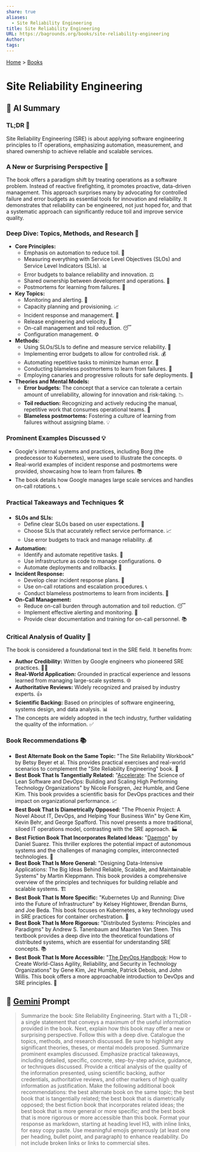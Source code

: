 ```yaml
---
share: true
aliases:
  - Site Reliability Engineering
title: Site Reliability Engineering
URL: https://bagrounds.org/books/site-reliability-engineering
Author: 
tags: 
---
```

[Home](../index.md) > [Books](./index.md)  
# Site Reliability Engineering  
## 🤖 AI Summary  
### TL;DR 🚀  
Site Reliability Engineering (SRE) is about applying software engineering principles to IT operations, emphasizing automation, measurement, and shared ownership to achieve reliable and scalable services.  
  
### A New or Surprising Perspective 🤔  
The book offers a paradigm shift by treating operations as a software problem. Instead of reactive firefighting, it promotes proactive, data-driven management. This approach surprises many by advocating for controlled failure and error budgets as essential tools for innovation and reliability. It demonstrates that reliability can be engineered, not just hoped for, and that a systematic approach can significantly reduce toil and improve service quality.  
  
### Deep Dive: Topics, Methods, and Research 🔬  
* **Core Principles:**  
    * Emphasis on automation to reduce toil. 🤖  
    * Measuring everything with Service Level Objectives (SLOs) and Service Level Indicators (SLIs). 📊  
    * Error budgets to balance reliability and innovation. ⚖️  
    * Shared ownership between development and operations. 🤝  
    * Postmortems for learning from failures. 📝  
* **Key Topics:**  
    * Monitoring and alerting. 🚨  
    * Capacity planning and provisioning. 📈  
    * Incident response and management. 🚒  
    * Release engineering and velocity. 🚀  
    * On-call management and toil reduction. 😴  
    * Configuration management. ⚙️  
* **Methods:**  
    * Using SLOs/SLIs to define and measure service reliability. 🎯  
    * Implementing error budgets to allow for controlled risk. 💰  
    * Automating repetitive tasks to minimize human error. 🔄  
    * Conducting blameless postmortems to learn from failures. 🧠  
    * Employing canaries and progressive rollouts for safe deployments. 🐥  
* **Theories and Mental Models:**  
    * **Error budgets:** The concept that a service can tolerate a certain amount of unreliability, allowing for innovation and risk-taking. 📉  
    * **Toil reduction:** Recognizing and actively reducing the manual, repetitive work that consumes operational teams. 🧹  
    * **Blameless postmortems:** Fostering a culture of learning from failures without assigning blame. 💡  
  
### Prominent Examples Discussed 💡  
* Google's internal systems and practices, including Borg (the predecessor to Kubernetes), were used to illustrate the concepts. 🌐  
* Real-world examples of incident response and postmortems were provided, showcasing how to learn from failures. 📚  
* The book details how Google manages large scale services and handles on-call rotations. 📞  
  
### Practical Takeaways and Techniques 🛠️  
* **SLOs and SLIs:**  
    * Define clear SLOs based on user expectations. 📝  
    * Choose SLIs that accurately reflect service performance. 📈  
    * Use error budgets to track and manage reliability. 💰  
* **Automation:**  
    * Identify and automate repetitive tasks. 🤖  
    * Use infrastructure as code to manage configurations. ⚙️  
    * Automate deployments and rollbacks. 🚀  
* **Incident Response:**  
    * Develop clear incident response plans. 🚒  
    * Use on-call rotations and escalation procedures. 📞  
    * Conduct blameless postmortems to learn from incidents. 📝  
* **On-Call Management:**  
    * Reduce on-call burden through automation and toil reduction. 😴  
    * Implement effective alerting and monitoring. 🚨  
    * Provide clear documentation and training for on-call personnel. 📚  
  
### Critical Analysis of Quality 🧐  
The book is considered a foundational text in the SRE field. It benefits from:  
  
* **Author Credibility:** Written by Google engineers who pioneered SRE practices. 🧑‍💻  
* **Real-World Application:** Grounded in practical experience and lessons learned from managing large-scale systems. 🌐  
* **Authoritative Reviews:** Widely recognized and praised by industry experts. 👍  
* **Scientific Backing:** Based on principles of software engineering, systems design, and data analysis. 📊  
* The concepts are widely adopted in the tech industry, further validating the quality of the information. ✅  
  
### Book Recommendations 📚  
* **Best Alternate Book on the Same Topic:** "The Site Reliability Workbook" by Betsy Beyer et al. This provides practical exercises and real-world scenarios to complement the "Site Reliability Engineering" book. 📖  
* **Best Book That Is Tangentially Related:** "[Accelerate](./accelerate.md): The Science of Lean Software and DevOps: Building and Scaling High Performing Technology Organizations" by Nicole Forsgren, Jez Humble, and Gene Kim. This book provides a scientific basis for DevOps practices and their impact on organizational performance. 📈  
* **Best Book That Is Diametrically Opposed:** "The Phoenix Project: A Novel About IT, DevOps, and Helping Your Business Win" by Gene Kim, Kevin Behr, and George Spafford. This novel presents a more traditional, siloed IT operations model, contrasting with the SRE approach. 🏭  
* **Best Fiction Book That Incorporates Related Ideas:** "[Daemon](./daemon.md)" by Daniel Suarez. This thriller explores the potential impact of autonomous systems and the challenges of managing complex, interconnected technologies. 🤖  
* **Best Book That Is More General:** "Designing Data-Intensive Applications: The Big Ideas Behind Reliable, Scalable, and Maintainable Systems" by Martin Kleppmann. This book provides a comprehensive overview of the principles and techniques for building reliable and scalable systems. 🏗️  
* **Best Book That Is More Specific:** "Kubernetes Up and Running: Dive into the Future of Infrastructure" by Kelsey Hightower, Brendan Burns, and Joe Beda. This book focuses on Kubernetes, a key technology used in SRE practices for container orchestration. 🐳  
* **Best Book That Is More Rigorous:** "Distributed Systems: Principles and Paradigms" by Andrew S. Tanenbaum and Maarten Van Steen. This textbook provides a deep dive into the theoretical foundations of distributed systems, which are essential for understanding SRE concepts. 📚  
* **Best Book That Is More Accessible:** "[The DevOps Handbook](./the-devops-handbook.md): How to Create World-Class Agility, Reliability, and Security in Technology Organizations" by Gene Kim, Jez Humble, Patrick Debois, and John Willis. This book offers a more approachable introduction to DevOps and SRE principles. 🤝  
  
## 💬 [Gemini](https://gemini.google.com) Prompt  
> Summarize the book: Site Reliability Engineering. Start with a TL;DR - a single statement that conveys a maximum of the useful information provided in the book. Next, explain how this book may offer a new or surprising perspective. Follow this with a deep dive. Catalogue the topics, methods, and research discussed. Be sure to highlight any significant theories, theses, or mental models proposed. Summarize prominent examples discussed. Emphasize practical takeaways, including detailed, specific, concrete, step-by-step advice, guidance, or techniques discussed. Provide a critical analysis of the quality of the information presented, using scientific backing, author credentials, authoritative reviews, and other markers of high quality information as justification. Make the following additional book recommendations: the best alternate book on the same topic; the best book that is tangentially related; the best book that is diametrically opposed; the best fiction book that incorporates related ideas; the best book that is more general or more specific; and the best book that is more rigorous or more accessible than this book. Format your response as markdown, starting at heading level H3, with inline links, for easy copy paste. Use meaningful emojis generously (at least one per heading, bullet point, and paragraph) to enhance readability. Do not include broken links or links to commercial sites.